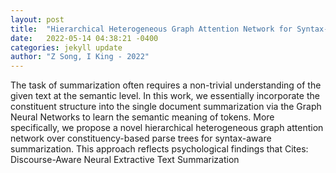 ```yaml
---
layout: post
title:  "Hierarchical Heterogeneous Graph Attention Network for Syntax-Aware Summarization"
date:   2022-05-14 04:38:21 -0400
categories: jekyll update
author: "Z Song, I King - 2022"
---
```

The task of summarization often requires a non-trivial understanding of the given text at the semantic level. In this work, we essentially incorporate the constituent structure into the single document summarization via the Graph Neural Networks to learn the semantic meaning of tokens. More specifically, we propose a novel hierarchical heterogeneous graph attention network over constituency-based parse trees for syntax-aware summarization. This approach reflects psychological findings that Cites: Discourse-Aware Neural Extractive Text Summarization